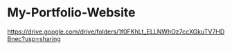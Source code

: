 # My-Portfolio-Website
https://drive.google.com/drive/folders/1f0FKhLt_ELLNWhOz7ccXGkuTV7HDBnec?usp=sharing
